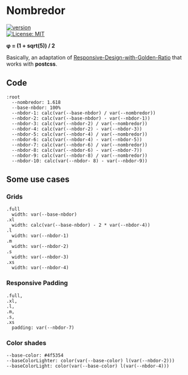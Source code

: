 # Nombredor

[![version](https://img.shields.io/npm/v/nombredor.svg?style=flat)](https://www.npmjs.com/package/nombredor)  
[![License: MIT](https://img.shields.io/badge/License-MIT-yellow.svg)](https://opensource.org/licenses/MIT)

**φ = (1 + sqrt(5)) / 2**

Basically, an adaptation of [Responsive-Design-with-Golden-Ratio](https://github.com/etchedprints/Responsive-Design-with-Golden-Ratio) that works with **postcss**.

## Code

```sss
:root
  --nombredor: 1.618
  --base-nbdor: 100%
  --nbdor-1: calc(var(--base-nbdor) / var(--nombredor))
  --nbdor-2: calc(var(--base-nbdor) - var(--nbdor-1))
  --nbdor-3: calc(var(--nbdor-2) / var(--nombredor))
  --nbdor-4: calc(var(--nbdor-2) - var(--nbdor-3))
  --nbdor-5: calc(var(--nbdor-4) / var(--nombredor))
  --nbdor-6: calc(var(--nbdor-4) - var(--nbdor-5))
  --nbdor-7: calc(var(--nbdor-6) / var(--nombredor))
  --nbdor-8: calc(var(--nbdor-6) - var(--nbdor-7))
  --nbdor-9: calc(var(--nbdor-8) / var(--nombredor))
  --nbdor-10: calc(var(--nbdor- 8) - var(--nbdor-9))
```

## Some use cases

### Grids

```sss
.full
  width: var(--base-nbdor)
.xl
  width: calc(var(--base-nbdor) - 2 * var(--nbdor-4))
.l
  width: var(--nbdor-1)
.m
  width: var(--nbdor-2)
.s
  width: var(--nbdor-3)
.xs
  width: var(--nbdor-4)
```

### Responsive Padding

```sss
.full,
.xl,
.l,
.m,
.s,
.xs
  padding: var(--nbdor-7)
```

### Color shades

```sss
--base-color: #4f5354
--baseColorLighter: color(var(--base-color) l(var(--nbdor-2)))
--baseColorLight: color(var(--base-color) l(var(--nbdor-4)))
```
